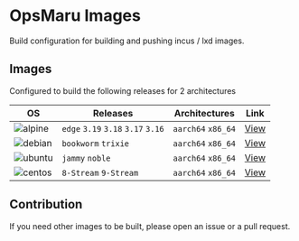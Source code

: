 # OpsMaru Images

Build configuration for building and pushing incus / lxd images.

## Images

Configured to build the following releases for 2 architectures  

| OS | Releases | Architectures | Link |
| ----------------- | ----------------- | ---------------- | ----------------- |
| ![alpine](https://github.com/upmaru/opsmaru-images/actions/workflows/alpine.yml/badge.svg) | `edge` `3.19` `3.18` `3.17` `3.16` | `aarch64` `x86_64`  | [View](https://images.opsmaru.com/?os=alpine) |
| ![debian](https://github.com/upmaru/opsmaru-images/actions/workflows/debian.yml/badge.svg) | `bookworm` `trixie` | `aarch64` `x86_64` | [View](https://images.opsmaru.com/?os=debian) |
| ![ubuntu](https://github.com/upmaru/opsmaru-images/actions/workflows/ubuntu.yml/badge.svg) | `jammy` `noble` | `aarch64` `x86_64` | [View](https://images.opsmaru.com/?os=ubuntu) |
| ![centos](https://github.com/upmaru/opsmaru-images/actions/workflows/centos.yml/badge.svg) | `8-Stream` `9-Stream` | `aarch64` `x86_64` | [View](https://images.opsmaru.com/?os=centos) |

## Contribution

If you need other images to be built, please open an issue or a pull request.
